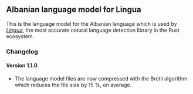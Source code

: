 ## Albanian language model for Lingua

This is the language model for the Albanian language which is used by 
[*Lingua*](https://github.com/pemistahl/lingua-rs), 
the most accurate natural language detection library in the Rust ecosystem.

### Changelog

#### Version 1.1.0

- The language model files are now compressed with the Brotli algorithm which
  reduces the file size by 15 %, on average.

